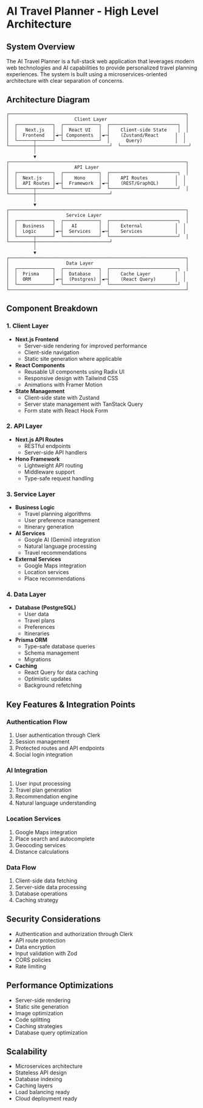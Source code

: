 # AI Travel Planner - High Level Architecture

## System Overview

The AI Travel Planner is a full-stack web application that leverages modern web technologies and AI capabilities to provide personalized travel planning experiences. The system is built using a microservices-oriented architecture with clear separation of concerns.

## Architecture Diagram

```
┌─────────────────────────────────────────────────────────────────┐
│                        Client Layer                             │
│  ┌─────────────┐  ┌─────────────┐  ┌─────────────────────────┐  │
│  │   Next.js   │  │  React UI   │  │    Client-side State    │  │
│  │  Frontend   │◄─┤ Components  │◄─┤    (Zustand/React      │  │
│  └──────┬──────┘  └─────────────┘  │      Query)            │  │
└─────────┼───────────────────────────┘  └─────────────────────────┘
          │
          ▼
┌─────────────────────────────────────────────────────────────────┐
│                        API Layer                                │
│  ┌─────────────┐  ┌─────────────┐  ┌─────────────────────────┐  │
│  │  Next.js    │  │    Hono     │  │    API Routes          │  │
│  │  API Routes │◄─┤  Framework  │◄─┤    (REST/GraphQL)      │  │
│  └──────┬──────┘  └─────────────┘  └─────────────────────────┘  │
└─────────┼───────────────────────────┘
          │
          ▼
┌─────────────────────────────────────────────────────────────────┐
│                     Service Layer                               │
│  ┌─────────────┐  ┌─────────────┐  ┌─────────────────────────┐  │
│  │  Business   │  │   AI        │  │    External            │  │
│  │  Logic      │◄─┤  Services   │◄─┤    Services            │  │
│  └──────┬──────┘  └─────────────┘  └─────────────────────────┘  │
└─────────┼───────────────────────────┘
          │
          ▼
┌─────────────────────────────────────────────────────────────────┐
│                     Data Layer                                  │
│  ┌─────────────┐  ┌─────────────┐  ┌─────────────────────────┐  │
│  │  Prisma     │  │  Database   │  │    Cache Layer         │  │
│  │  ORM        │◄─┤  (Postgres) │◄─┤    (React Query)       │  │
│  └─────────────┘  └─────────────┘  └─────────────────────────┘  │
└─────────────────────────────────────────────────────────────────┘
```

## Component Breakdown

### 1. Client Layer

- **Next.js Frontend**
  - Server-side rendering for improved performance
  - Client-side navigation
  - Static site generation where applicable
- **React Components**
  - Reusable UI components using Radix UI
  - Responsive design with Tailwind CSS
  - Animations with Framer Motion
- **State Management**
  - Client-side state with Zustand
  - Server state management with TanStack Query
  - Form state with React Hook Form

### 2. API Layer

- **Next.js API Routes**
  - RESTful endpoints
  - Server-side API handlers
- **Hono Framework**
  - Lightweight API routing
  - Middleware support
  - Type-safe request handling

### 3. Service Layer

- **Business Logic**
  - Travel planning algorithms
  - User preference management
  - Itinerary generation
- **AI Services**
  - Google AI (Gemini) integration
  - Natural language processing
  - Travel recommendations
- **External Services**
  - Google Maps integration
  - Location services
  - Place recommendations

### 4. Data Layer

- **Database (PostgreSQL)**
  - User data
  - Travel plans
  - Preferences
  - Itineraries
- **Prisma ORM**
  - Type-safe database queries
  - Schema management
  - Migrations
- **Caching**
  - React Query for data caching
  - Optimistic updates
  - Background refetching

## Key Features & Integration Points

### Authentication Flow

1. User authentication through Clerk
2. Session management
3. Protected routes and API endpoints
4. Social login integration

### AI Integration

1. User input processing
2. Travel plan generation
3. Recommendation engine
4. Natural language understanding

### Location Services

1. Google Maps integration
2. Place search and autocomplete
3. Geocoding services
4. Distance calculations

### Data Flow

1. Client-side data fetching
2. Server-side data processing
3. Database operations
4. Caching strategy

## Security Considerations

- Authentication and authorization through Clerk
- API route protection
- Data encryption
- Input validation with Zod
- CORS policies
- Rate limiting

## Performance Optimizations

- Server-side rendering
- Static site generation
- Image optimization
- Code splitting
- Caching strategies
- Database query optimization

## Scalability

- Microservices architecture
- Stateless API design
- Database indexing
- Caching layers
- Load balancing ready
- Cloud deployment ready
